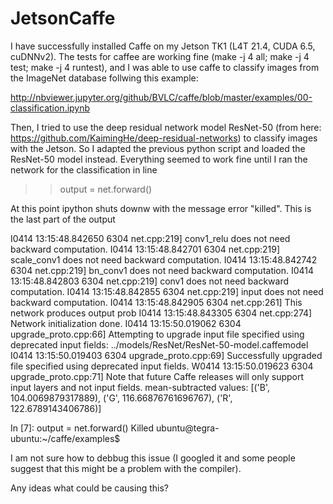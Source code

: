 # JetsonCaffe

I have successfully installed Caffe on my Jetson TK1 (L4T 21.4, CUDA 6.5, cuDNNv2). The tests for caffee are working fine (make -j 4 all; make -j 4 test; make -j 4 runtest), and I was able to use caffe to classify images from the ImageNet database follwing this example:

http://nbviewer.jupyter.org/github/BVLC/caffe/blob/master/examples/00-classification.ipynb

Then, I tried to use the deep residual network model ResNet-50 (from here: https://github.com/KaimingHe/deep-residual-networks) to classify images with the Jetson. So I adapted the previous python script and loaded the ResNet-50 model instead. Everything seemed to work fine until I ran the network for the classification in line 

>> output = net.forward()

At this point ipython shuts downw with the message error "killed". This is the last part of the output

I0414 13:15:48.842650  6304 net.cpp:219] conv1_relu does not need backward computation.
I0414 13:15:48.842701  6304 net.cpp:219] scale_conv1 does not need backward computation.
I0414 13:15:48.842742  6304 net.cpp:219] bn_conv1 does not need backward computation.
I0414 13:15:48.842803  6304 net.cpp:219] conv1 does not need backward computation.
I0414 13:15:48.842855  6304 net.cpp:219] input does not need backward computation.
I0414 13:15:48.842905  6304 net.cpp:261] This network produces output prob
I0414 13:15:48.843305  6304 net.cpp:274] Network initialization done.
I0414 13:15:50.019062  6304 upgrade_proto.cpp:66] Attempting to upgrade input file specified using deprecated input fields: ../models/ResNet/ResNet-50-model.caffemodel
I0414 13:15:50.019403  6304 upgrade_proto.cpp:69] Successfully upgraded file specified using deprecated input fields.
W0414 13:15:50.019623  6304 upgrade_proto.cpp:71] Note that future Caffe releases will only support input layers and not input fields.
mean-subtracted values: [('B', 104.0069879317889), ('G', 116.66876761696767), ('R', 122.6789143406786)]

In [7]: output = net.forward()
Killed
ubuntu@tegra-ubuntu:~/caffe/examples$

I am not sure how to debbug this issue (I googled it and some people suggest that this might be a problem with the compiler). 

Any ideas what could be causing this? 
